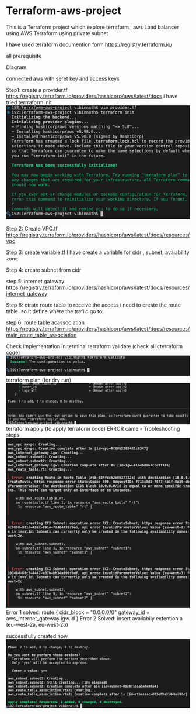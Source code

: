 # Terraform-aws-project
This is a Terraform project which explore terraform , aws Load balancer 
using AWS  Terraform 
using private subnet

I have used terraform documention form https://registry.terraform.io/ 

all prerequisite

Diagram

connected aws with seret key and access keys

Step1: create a provider.tf 
https://registry.terraform.io/providers/hashicorp/aws/latest/docs
i have tried terrraform init
![alt text](<images/first terraform apply.png>)

Step 2: Create VPC.tf
https://registry.terraform.io/providers/hashicorp/aws/latest/docs/resources/vpc

Step 3: create variable.tf
I have create a variable for cidr , subnet, avaiability zone

Step 4: create subnet from cidr


step 5: internet gateway
https://registry.terraform.io/providers/hashicorp/aws/latest/docs/resources/internet_gateway

Step 6: ctrate route table
to receive the access i need to create the route table. so it define where the trafiic go to. 


step 6: route table acassociation
https://registry.terraform.io/providers/hashicorp/aws/latest/docs/resources/main_route_table_association



Check implementation in terminal
terraform validate (check all cterraform code)
![alt text](<images/Screenshot 2025-05-16 at 10.53.59.png>)
terraform plan (for dry run)
![alt text](<images/Screenshot 2025-05-16 at 10.54.38.png>)
terraform apply (to apply terraform code)
ERROR came - Trobleshooting steps
![alt text](<images/Screenshot 2025-05-16 at 10.56.21.png>)
Error 1 solved:
route {
  cidr_block = "0.0.0.0/0"
  gateway_id = aws_internet_gateway.igw.id
}
Error 2 Solved:
insert availabily extention a (eu-west-2a, eu-west-2b)

successfully created now
![alt text](<images/Screenshot 2025-05-16 at 11.25.03.png>)




